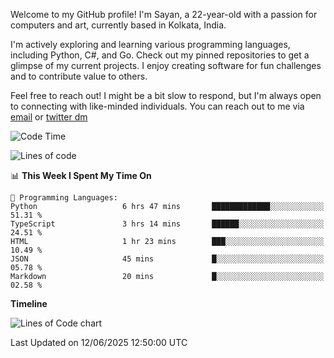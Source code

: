 Welcome to my GitHub profile! I'm Sayan, a 22-year-old with a passion for computers and art, currently based in Kolkata, India.

I'm actively exploring and learning various programming languages, including Python, C#, and Go. Check out my pinned repositories to get a glimpse of my current projects. I enjoy creating software for fun challenges and to contribute value to others.

Feel free to reach out! I might be a bit slow to respond, but I'm always open to connecting with like-minded individuals. You can reach out to me via [email](mailto:me@sayanbiswas.in) or [twitter dm](https://twitter.com/TheDankDel)

<!--START_SECTION:waka-->
![Code Time](http://img.shields.io/badge/Code%20Time-2%2C253%20hrs%2045%20mins-blue)

![Lines of code](https://img.shields.io/badge/From%20Hello%20World%20I%27ve%20Written-10.4%20million%20lines%20of%20code-blue)

📊 **This Week I Spent My Time On** 

```text
💬 Programming Languages: 
Python                   6 hrs 47 mins       █████████████░░░░░░░░░░░░   51.31 % 
TypeScript               3 hrs 14 mins       ██████░░░░░░░░░░░░░░░░░░░   24.51 % 
HTML                     1 hr 23 mins        ███░░░░░░░░░░░░░░░░░░░░░░   10.49 % 
JSON                     45 mins             █░░░░░░░░░░░░░░░░░░░░░░░░   05.78 % 
Markdown                 20 mins             █░░░░░░░░░░░░░░░░░░░░░░░░   02.58 % 
```

**Timeline**

![Lines of Code chart](https://raw.githubusercontent.com/Dank-del/Dank-del/main/assets/bar_graph.png)


 Last Updated on 12/06/2025 12:50:00 UTC
<!--END_SECTION:waka-->

